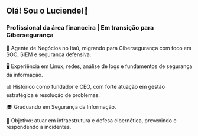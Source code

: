 ## Olá! Sou o Luciendel👋

### Profissional da área financeira | Em transição para Cibersegurança
💼 Agente de Negócios no Itaú, migrando para Cibersegurança com foco em SOC, SIEM e segurança defensiva.

🖥 Experiência em Linux, redes, análise de logs e fundamentos de segurança da informação.

📊 Histórico como fundador e CEO, com forte atuação em gestão estratégica e resolução de problemas.

🎓 Graduando em Segurança da Informação.

🎯 Objetivo: atuar em infraestrutura e defesa cibernética, prevenindo e respondendo a incidentes.



